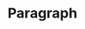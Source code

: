 ---
title: Paragraph
props:
  - name: color
    options: [base, brand]
    value: base
  - name: size
    options: [sm, md, lg]
    value: lg
  - name: html
    value: Paragraph
---